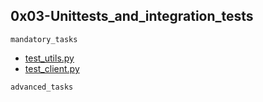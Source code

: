 ## 0x03-Unittests_and_integration_tests

`mandatory_tasks`

* [test_utils.py]()
* [test_client.py]()

`advanced_tasks`

